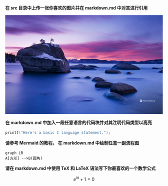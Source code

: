 **在 src 目录中上传一张你喜欢的图片并在 markdown.md 中对其进行引用**

![*](https://github.com/cmdyc/osh-2025-labs/blob/main/lab0/src/BingWallpaper%20(3).jpg "一张美丽的风景图")

**在 markdown.md 中加入一段任意语言的代码块并对其注明代码类型以高亮**

``` C
printf("Here's a basic C language statement.");
```

**请参考 Mermaid 的教程， 在 markdown.md 中绘制任意一副流程图**

```mermaid
graph LR
A[方形] -->B(圆角)
```

**请在 markdown.md 中使用 TeX 和 LaTeX 语法写下你最喜欢的一个数学公式**

$$ e^{i\pi} + 1 = 0 $$
